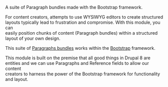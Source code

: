 A suite of Paragraph bundles made with the Bootstrap framework.

For content creators, attempts to use WYSIWYG editors to create structured  
layouts typically lead to frustration and compromise. With this module, you can  
easily position chunks of content (Paragraph bundles) within a structured  
layout of your own design.

This suite of [Paragraphs bundles](https://www.drupal.org/project/paragraphs) works within the [Bootstrap](http://getbootstrap.com) framework.

This module is built on the premise that all good things in Drupal 8 are  
entities and we can use Paragraphs and Reference fields to allow our content  
creators to harness the power of the Bootstrap framework for functionality  
and layout.